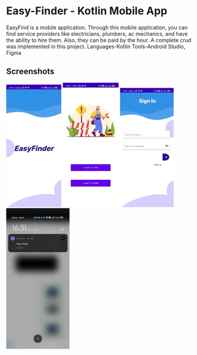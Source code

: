 # Easy-Finder - Kotlin Mobile App

EasyFind is a mobile application. Through this mobile application, you can find service providers like electricians, plumbers, ac mechanics, and have the ability to hire them. Also, they can be paid by the hour. A complete crud was implemented in this project.
Languages-Kotlin
Tools-Android Studio, Figma

## Screenshots

![Screenshot 1](./ss/easyfinder1.jpg)
![Screenshot 1](./ss/easyfinder2.jpg)
![Screenshot 1](./ss/easyfinder3.jpg)
![Screenshot 1](./ss/easyfinder4.jpg)

